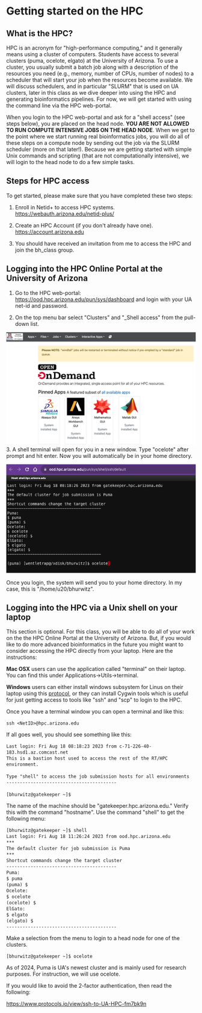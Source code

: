 # Getting started on the HPC

## What is the HPC?

HPC is an acronym for "high-performance computing," and it generally means using a cluster of computers.  Students have access to several clusters (puma, ocelote, elgato) at the University of Arizona.  To use a cluster, you usually submit a batch job along with a description of the resources you need (e.g., memory, number of CPUs, number of nodes) to a scheduler that will start your job when the resources become available.  We will discuss schedulers, and in particular "SLURM" that is used on UA clusters, later in this class as we dive deeper into using the HPC and generating bioinformatics pipelines. For now, we will get started with using the command line via the HPC web-portal.

When you login to the HPC web-portal and ask for a "shell access" (see steps below), you are placed on the head node. **YOU ARE NOT ALLOWED TO RUN COMPUTE INTENSIVE JOBS ON THE HEAD NODE**. When we get to the point where we start running real bioinformatics jobs, you will do all of these steps on a compute node by sending out the job via the SLURM scheduler (more on that later!). Because we are getting started with simple Unix commands and scripting (that are not computationally intensive), we will login to the head node to do a few simple tasks.

## Steps for HPC access

To get started, please make sure that you have completed these two steps:

1. Enroll in Netid+ to access HPC systems. https://webauth.arizona.edu/netid-plus/

2. Create an HPC Account (if you don't already have one). https://account.arizona.edu

3. You should have received an invitation from me to access the HPC and join the bh_class group.


## Logging into the HPC Online Portal at the University of Arizona

1. Go to the HPC web-portal: https://ood.hpc.arizona.edu/pun/sys/dashboard and login with your UA net-id and password. 

2. On the top menu bar select "Clusters" and "_Shell access" from the pull-down list. 

![alt text](image-3.png)
3. A shell terminal will open for you in a new window. Type "ocelote" after prompt and hit enter. Now you will automatically be in your home directory.  

![alt text](image-1.png)

Once you login, the system will send you to your home directory. In my case, this is "/home/u20/bhurwitz". 

## Logging into the HPC via a Unix shell on your laptop

This section is optional. For this class, you will be able to do all of your work on the the HPC Online Portal at the University of Arizona. But, if you would like to do more advanced bioinformatics in the future you might want to consider accessing the HPC directly from your laptop. Here are the instructions: 

**Mac OSX** users can use the application called "terminal" on their laptop. You can find this under Applications->Utils->terminal. 

**Windows** users can either install windows subsystem for Linus on their laptop using this [protocol](https://www.protocols.io/view/install-wsl-and-vscode-on-windows-10-q26g78e1klwz/v1), or they can install Cygwin tools which is useful for just getting access to tools like "ssh" and "scp" to login to the HPC. 

Once you have a terminal window you can open a terminal and like this:

```
ssh <NetID>@hpc.arizona.edu
```

If all goes well, you should see something like this:

```
Last login: Fri Aug 18 08:18:23 2023 from c-71-226-40-183.hsd1.az.comcast.net
This is a bastion host used to access the rest of the RT/HPC environment.

Type "shell" to access the job submission hosts for all environments
-----------------------------------------

[bhurwitz@gatekeeper ~]$ 

```
 
The name of the machine should be  "gatekeeper.hpc.arizona.edu."  Verify this with the command "hostname<Enter>".  Use the command "shell" to get the following menu:

```
[bhurwitz@gatekeeper ~]$ shell
Last login: Fri Aug 18 11:26:24 2023 from ood.hpc.arizona.edu
***
The default cluster for job submission is Puma
***
Shortcut commands change the target cluster
-----------------------------------------
Puma:
$ puma
(puma) $
Ocelote:
$ ocelote
(ocelote) $
ElGato:
$ elgato
(elgato) $
-----------------------------------------
```

Make a selection from the menu to login to a head node for one of the clusters.

```
[bhurwitz@gatekeeper ~]$ ocelote
```

As of 2024, Puma is UA's newest cluster and is mainly used for research purposes. For instruction, we will use ocelote. 

If you would like to avoid the 2-factor authentication, then read the following:

https://www.protocols.io/view/ssh-to-UA-HPC-fm7bk9n